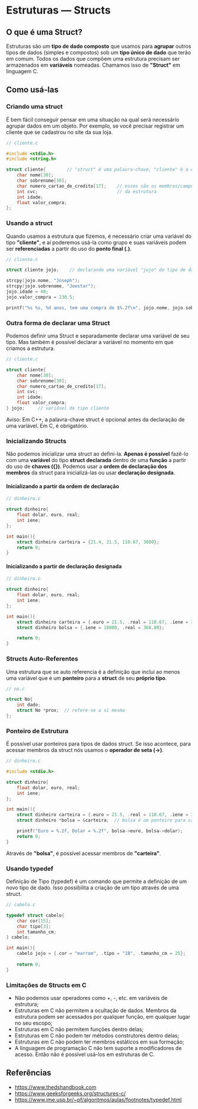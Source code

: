 # Estruturas — Structs
## O que é uma Struct?
Estruturas são um **tipo de dado composto** que usamos para **agrupar** outros tipos de dados (simples e compostos) sob um **tipo único de dado** que terão em comum. Todos os dados que compõem uma estrutura precisam ser armazenados em **variáveis** nomeadas. Chamamos isso de **"Struct"** em linguagem C.

## Como usá-las
### Criando uma struct
É bem fácil conseguir pensar em uma situação na qual será necessário agrupar dados em um objeto. Por exemplo, se você precisar registrar um cliente que se cadastrou no site da sua loja.

```C
// cliente.c

#include <stdio.h>
#include <string.h>

struct cliente{        // "struct" é uma palavra-chave, "cliente" é a etiqueta/tag da estrutura
    char nome[30];
    char sobrenome[30];
    char numero_cartao_de_credito[17];    // esses são os membros/campos
    int cvc;                              // da estrutura
    int idade;
    float valor_compra;
};
```

### Usando a struct
Quando usamos a estrutura que fizemos, é necessário criar uma variável do tipo **"cliente"**, e aí poderemos usá-la como grupo e suas variáveis podem ser **referenciadas** a partir do uso do **ponto final (.)**.

```C
// cliente.c

struct cliente jojo;    // declarando uma variável "jojo" do tipo de dado "cliente"

strcpy(jojo.nome, "Joseph");
strcpy(jojo.sobrenome, "Joestar");
jojo.idade = 40;
jojo.valor_compra = 230.5;

printf("%s %s, %d anos, tem uma compra de $%.2f\n", jojo.nome, jojo.sobrenome, jojo.idade, jojo.valor_compra);
```

### Outra forma de declarar uma Struct
Podemos definir uma Struct e separadamente declarar uma variável de seu tipo. Mas também é possível declarar a variável no momento em que criamos a estrutura.

```C
// cliente.c

struct cliente{        
    char nome[30];
    char sobrenome[30];
    char numero_cartao_de_credito[17];
    int cvc;
    int idade;
    float valor_compra;
} jojo;     // variável do tipo cliente
```
Aviso: Em C++, a palavra-chave struct é opcional antes da declaração de uma variável. Em C, é obrigatório.

### Inicializando Structs
Não podemos inicializar uma struct ao definí-la. **Apenas é possível** fazê-lo com uma **variável** do tipo **struct** **declarada** dentro de uma **função** a partir do uso de **chaves ({})**.
Podemos usar a **ordem de declaração dos membros** da struct para inicializá-las ou usar **declaração designada**.

#### Inicializando a partir da ordem de declaração
```C
// dinheiro.c

struct dinheiro{
    float dolar, euro, real;
    int iene;
};

int main(){
    struct dinheiro carteira = {21.4, 21.5, 110.67, 3000};
    return 0;
}
```

#### Inicializando a partir de declaração designada
```C
// dinheiro.c

struct dinheiro{
    float dolar, euro, real;
    int iene;
};

int main(){
    struct dinheiro carteira = {.euro = 21.5, .real = 110.67, .iene = 3000, .dolar = 21.4};
    struct dinheiro bolsa = {.iene = 10000, .real = 368.89};

    return 0;
}
```
### Structs Auto-Referentes
Uma estrutura que se auto referencia é a definição que inclui ao menos uma variável que é um **ponteiro** para a **struct** de seu **próprio tipo**.

```C
// no.c

struct No{
    int dado;
    struct No *prox;  // refere-se a si mesma
};
```

### Ponteiro de Estrutura
É possível usar ponteiros para tipos de dados struct. Se isso acontece, para acessar membros da struct nós usamos o **operador de seta (->)**.

```C
// dinheiro.c

#include <stdio.h>

struct dinheiro{
    float dolar, euro, real;
    int iene;
};

int main(){
    struct dinheiro carteira = {.euro = 21.5, .real = 110.67, .iene = 3000, .dolar = 21.4};
    struct dinheiro *bolsa = &carteira;  // bolsa é um ponteiro para carteira, e ambos são do tipo dinheiro

    printf("Euro = %.2f, Dolar = %.2f", bolsa->euro, bolsa->dolar);
    return 0;
}
```
Através de **"bolsa"**, é possível acessar membros de **"carteira"**.

### Usando typedef
Definição de Tipo (typedef) é um comando que permite a definição de um novo tipo de dado. Isso possibilita a criação de um tipo através de uma struct.

```C
// cabelo.c

typedef struct cabelo{
    char cor[15];
    char tipo[3];
    int tamanho_cm;
} cabelo;

int main(){
    cabelo jojo = {.cor = "marrom", .tipo = "1B", .tamanho_cm = 25};    // com isso, não há necessidade 
                                                                        // de usar "struct" antes de "cabelo"
    return 0;
}
```

### Limitações de Structs em C
*   Não podemos usar operadores como +, -, etc. em variáveis de estrutura;
*   Estruturas em C não permitem a ocultação de dados. Membros da estrutura podem ser acessados por qualquer função, em qualquer lugar no seu escopo;
*   Estruturas em C não permitem funções dentro delas;
*   Estruturas em C não podem ter métodos construtores dentro delas;
*   Estruturas em C não podem ter membros estáticos em sua formação;
*   A linguagem de programação C não tem suporte a modificadores de acesso. Então não é possível usá-los em estruturas de C.

## Referências
*   https://www.thedshandbook.com
*   https://www.geeksforgeeks.org/structures-c/
*   https://www.ime.usp.br/~pf/algoritmos/aulas/footnotes/typedef.html